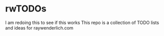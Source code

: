 # rwTODOs
I am redoing this to see if this works
This repo is a collection of TODO lists and ideas for raywenderlich.com
